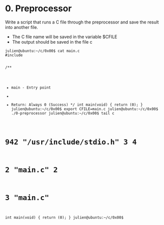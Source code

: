 <h1>0. Preprocessor</h1>
Write a script that runs a C file through the preprocessor and save the result into another file.
<ul>
  <li>The C file name will be saved in the variable $CFILE</li>
  <li>The output should be saved in the file c</li>
</ul>
<pre><code>julien@ubuntu:~/c/0x00$ cat main.c 
#include <stdio.h>

/**
 * main - Entry point
 *
 * Return: Always 0 (Success)
 */
int main(void)
{
    return (0);
}
julien@ubuntu:~/c/0x00$ export CFILE=main.c
julien@ubuntu:~/c/0x00$ ./0-preprocessor 
julien@ubuntu:~/c/0x00$ tail c
# 942 "/usr/include/stdio.h" 3 4

# 2 "main.c" 2


# 3 "main.c"
int main(void)
{
 return (0);
}
julien@ubuntu:~/c/0x00$ 
</code></pre>
